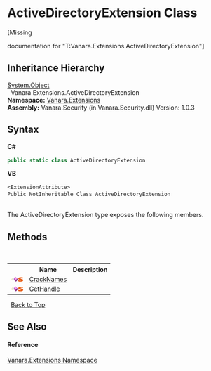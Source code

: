# ActiveDirectoryExtension Class
 

\[Missing <summary> documentation for "T:Vanara.Extensions.ActiveDirectoryExtension"\]


## Inheritance Hierarchy
<a href="http://msdn2.microsoft.com/en-us/library/e5kfa45b" target="_blank">System.Object</a><br />&nbsp;&nbsp;Vanara.Extensions.ActiveDirectoryExtension<br />
**Namespace:**&nbsp;<a href="9abe54ff-18ce-e333-beed-30e855655381">Vanara.Extensions</a><br />**Assembly:**&nbsp;Vanara.Security (in Vanara.Security.dll) Version: 1.0.3

## Syntax

**C#**<br />
``` C#
public static class ActiveDirectoryExtension
```

**VB**<br />
``` VB
<ExtensionAttribute>
Public NotInheritable Class ActiveDirectoryExtension
```

<br />
The ActiveDirectoryExtension type exposes the following members.


## Methods
&nbsp;<table><tr><th></th><th>Name</th><th>Description</th></tr><tr><td>![Public method](media/pubmethod.gif "Public method")![Static member](media/static.gif "Static member")</td><td><a href="e45dc821-e18a-47a6-bda3-9bb2fb4f971f">CrackNames</a></td><td /></tr><tr><td>![Public method](media/pubmethod.gif "Public method")![Static member](media/static.gif "Static member")</td><td><a href="a536f863-e8d4-ba78-eada-6401d6043746">GetHandle</a></td><td /></tr></table>&nbsp;
<a href="#activedirectoryextension-class">Back to Top</a>

## See Also


#### Reference
<a href="9abe54ff-18ce-e333-beed-30e855655381">Vanara.Extensions Namespace</a><br />
